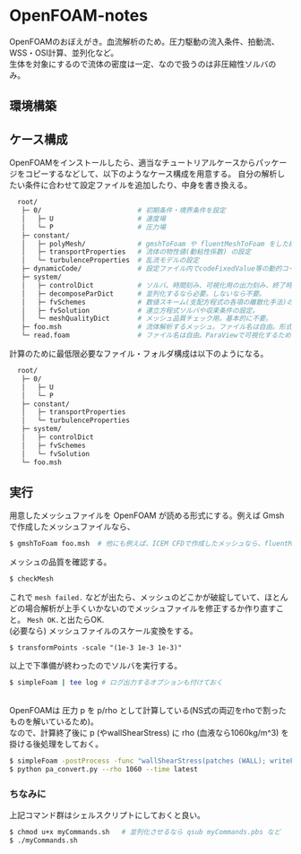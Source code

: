# OpenFOAM-notes
OpenFOAMのおぼえがき。血流解析のため。圧力駆動の流入条件、拍動流、WSS・OSI計算、並列化など。<br>
生体を対象にするので流体の密度は一定、なので扱うのは非圧縮性ソルバのみ。

## 環境構築

## ケース構成
OpenFOAMをインストールしたら、適当なチュートリアルケースからパッケージをコピーするなどして、以下のようなケース構成を用意する。
自分の解析したい条件に合わせて設定ファイルを追加したり、中身を書き換える。

``` bash
  root/
   ├─ 0/                        # 初期条件・境界条件を設定
   │   ├─ U                     # 速度場
   │   └─ P                     # 圧力場
   ├─ constant/
   │   ├─ polyMesh/             # gmshToFoam や fluentMeshToFoam をした段階で生成される。はじめは不要。
   │   ├─ transportProperties   # 流体の物性値(動粘性係数) の設定
   │   └─ turbulenceProperties  # 乱流モデルの設定
   ├─ dynamicCode/              # 設定ファイル内でcodeFixedValue等の動的コードを使っていると、計算開始時に生成。はじめは不要。
   ├─ system/
   │   ├─ controlDict           # ソルバ、時間刻み、可視化用の出力刻み、終了時刻、functionObject(WSSの計算とか)の設定
   │   ├─ decomposeParDict      # 並列化するなら必要。しないなら不要。
   │   ├─ fvSchemes             # 数値スキーム(支配方程式の各項の離散化手法)の設定。
   │   ├─ fvSolution            # 連立方程式ソルバや収束条件の設定。
   │   └─ meshQualityDict       # メッシュ品質チェック用。基本的に不要。
   ├─ foo.msh                   # 流体解析するメッシュ。ファイル名は自由。形式は .fluent とかでも可。
   └─ read.foam                 # ファイル名は自由。ParaViewで可視化するための空フォルダ。計算には不要。
```

計算のために最低限必要なファイル・フォルダ構成は以下のようになる。
``` bash
  root/
   ├─ 0/                        
   │   ├─ U                     
   │   └─ P                     
   ├─ constant/
   │   ├─ transportProperties   
   │   └─ turbulenceProperties  
   ├─ system/
   │   ├─ controlDict           
   │   ├─ fvSchemes            
   │   └─ fvSolution  
   └─ foo.msh     
```

## 実行
用意したメッシュファイルを OpenFOAM が読める形式にする。例えば Gmsh で作成したメッシュファイルなら、
``` bash
$ gmshToFoam foo.msh  # 他にも例えば、ICEM CFDで作成したメッシュなら、fluentMeshToFoam foo.msh 
```
メッシュの品質を確認する。
``` bash
$ checkMesh
```
これで `mesh failed.` などが出たら、メッシュのどこかが破綻していて、ほとんどの場合解析が上手くいかないのでメッシュファイルを修正するか作り直すこと。
`Mesh OK.`と出たらOK. <br>
(必要なら) メッシュファイルのスケール変換をする。
```
$ transformPoints -scale "(1e-3 1e-3 1e-3)"
```
以上で下準備が終わったのでソルバを実行する。
``` bash
$ simpleFoam | tee log # ログ出力するオプションも付けておく
```
<br>
OpenFOAMは 圧力 p を p/rho として計算している(NS式の両辺をrhoで割ったものを解いているため)。<br>
なので、計算終了後に p (やwallShearStress) に rho (血液なら1060kg/m^3) を掛ける後処理をしておく。

``` bash
$ simpleFoam -postProcess -func "wallShearStress(patches (WALL); writeFields yes;)" -latestTime
$ python pa_convert.py --rho 1060 --time latest
```

### ちなみに
上記コマンド群はシェルスクリプトにしておくと良い。
``` bash
$ chmod u+x myCommands.sh   # 並列化させるなら qsub myCommands.pbs など
$ ./myCommands.sh
```
